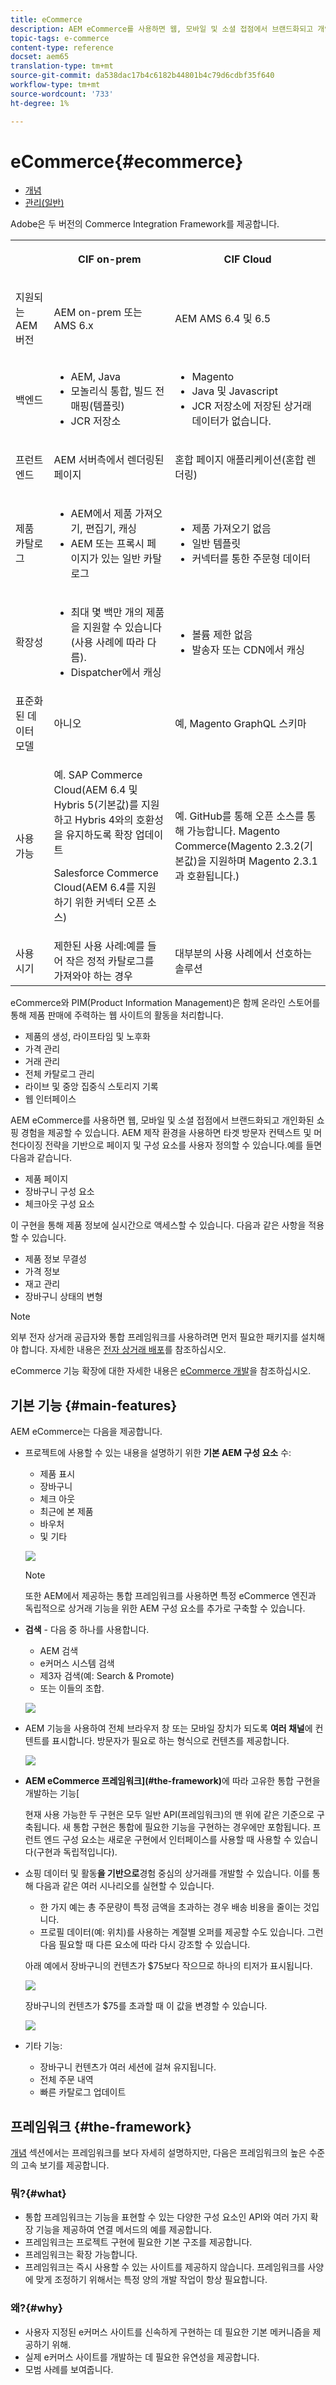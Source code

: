 ```yaml
---
title: eCommerce
description: AEM eCommerce를 사용하면 웹, 모바일 및 소셜 접점에서 브랜드화되고 개인화된 쇼핑 경험을 제공할 수 있습니다.
topic-tags: e-commerce
content-type: reference
docset: aem65
translation-type: tm+mt
source-git-commit: da538dac17b4c6182b44801b4c79d6cdbf35f640
workflow-type: tm+mt
source-wordcount: '733'
ht-degree: 1%

---
```


# eCommerce{#ecommerce}

* [개념](/help/commerce/cif-classic/administering/concepts.md)
* [관리(일반)](/help/commerce/cif-classic/administering/generic.md)

Adobe은 두 버전의 Commerce Integration Framework를 제공합니다.

<table>
 <tbody>
  <tr>
   <th><p> </p> </th>
   <th><p>CIF on-prem</p> </th>
   <th><p>CIF Cloud</p> </th>
  </tr>
  <tr>
   <td><p>지원되는 AEM 버전</p> </td>
   <td><p>AEM on-prem 또는 AMS 6.x</p> </td>
   <td>AEM AMS 6.4 및 6.5</td>
  </tr>
  <tr>
   <td><p>백엔드</p> </td>
   <td>
    <ul>
     <li>AEM, Java</li>
     <li>모놀리식 통합, 빌드 전 매핑(템플릿)</li>
     <li>JCR 저장소</li>
    </ul> </td>
   <td>
    <ul>
     <li>Magento</li>
     <li>Java 및 Javascript</li>
     <li>JCR 저장소에 저장된 상거래 데이터가 없습니다.</li>
    </ul> </td>
  </tr>
  <tr>
   <td><p>프런트 엔드</p> </td>
   <td><p>AEM 서버측에서 렌더링된 페이지</p> </td>
   <td>혼합 페이지 애플리케이션(혼합 렌더링)</td>
  </tr>
  <tr>
   <td><p>제품 카탈로그</p> </td>
   <td>
    <ul>
     <li>AEM에서 제품 가져오기, 편집기, 캐싱</li>
     <li>AEM 또는 프록시 페이지가 있는 일반 카탈로그</li>
    </ul> </td>
   <td>
    <ul>
     <li>제품 가져오기 없음</li>
     <li>일반 템플릿</li>
     <li>커넥터를 통한 주문형 데이터</li>
    </ul> </td>
  </tr>
  <tr>
   <td><p>확장성</p> </td>
   <td>
    <ul>
     <li>최대 몇 백만 개의 제품을 지원할 수 있습니다(사용 사례에 따라 다름).</li>
     <li>Dispatcher에서 캐싱</li>
    </ul> </td>
   <td>
    <ul>
     <li>볼륨 제한 없음</li>
     <li>발송자 또는 CDN에서 캐싱</li>
    </ul> </td>
  </tr>
  <tr>
   <td>표준화된 데이터 모델</td>
   <td>아니오</td>
   <td>예, Magento GraphQL 스키마</td>
  </tr>
  <tr>
   <td>사용 가능</td>
   <td><p>예. SAP Commerce Cloud(AEM 6.4 및 Hybris 5(기본값)를 지원하고 Hybris 4와의 호환성을 유지하도록 확장 업데이트</p> <p>Salesforce Commerce Cloud(AEM 6.4를 지원하기 위한 커넥터 오픈 소스)</p> </td>
   <td>예. GitHub를 통해 오픈 소스를 통해 가능합니다. Magento Commerce(Magento 2.3.2(기본값)을 지원하며 Magento 2.3.1과 호환됩니다.)</td>
  </tr>
  <tr>
   <td>사용 시기</td>
   <td>제한된 사용 사례:예를 들어 작은 정적 카탈로그를 가져와야 하는 경우</td>
   <td>대부분의 사용 사례에서 선호하는 솔루션</td>
  </tr>
 </tbody>
</table>

eCommerce와 PIM(Product Information Management)은 함께 온라인 스토어를 통해 제품 판매에 주력하는 웹 사이트의 활동을 처리합니다.

* 제품의 생성, 라이프타임 및 노후화
* 가격 관리
* 거래 관리
* 전체 카탈로그 관리
* 라이브 및 중앙 집중식 스토리지 기록
* 웹 인터페이스

AEM eCommerce를 사용하면 웹, 모바일 및 소셜 접점에서 브랜드화되고 개인화된 쇼핑 경험을 제공할 수 있습니다. AEM 제작 환경을 사용하면 타겟 방문자 컨텍스트 및 머천다이징 전략을 기반으로 페이지 및 구성 요소를 사용자 정의할 수 있습니다.예를 들면 다음과 같습니다.

* 제품 페이지
* 장바구니 구성 요소
* 체크아웃 구성 요소

이 구현을 통해 제품 정보에 실시간으로 액세스할 수 있습니다. 다음과 같은 사항을 적용할 수 있습니다.

* 제품 정보 무결성
* 가격 정보
* 재고 관리
* 장바구니 상태의 변형

>[!NOTE]
>
>외부 전자 상거래 공급자와 통합 프레임워크를 사용하려면 먼저 필요한 패키지를 설치해야 합니다. 자세한 내용은 [전자 상거래 배포](/help/commerce/cif-classic/deploying/ecommerce.md)를 참조하십시오.
>
>eCommerce 기능 확장에 대한 자세한 내용은 [eCommerce 개발](/help/commerce/cif-classic/developing/ecommerce.md)을 참조하십시오.

## 기본 기능 {#main-features}

AEM eCommerce는 다음을 제공합니다.

* 프로젝트에 사용할 수 있는 내용을 설명하기 위한 **기본 AEM 구성 요소** 수:

   * 제품 표시
   * 장바구니
   * 체크 아웃
   * 최근에 본 제품
   * 바우처
   * 및 기타

   ![](/help/sites-administering/assets/chlimage_1-130.png)

   >[!NOTE]
   >
   >또한 AEM에서 제공하는 통합 프레임워크를 사용하면 특정 eCommerce 엔진과 독립적으로 상거래 기능을 위한 AEM 구성 요소를 추가로 구축할 수 있습니다.

* **검색**  - 다음 중 하나를 사용합니다.

   * AEM 검색
   * e커머스 시스템 검색
   * 제3자 검색(예: Search &amp; Promote)
   * 또는 이들의 조합.

   ![](/help/sites-administering/assets/chlimage_1-131.png)

* AEM 기능을 사용하여 전체 브라우저 창 또는 모바일 장치가 되도록 **여러 채널**&#x200B;에 컨텐트를 표시합니다. 방문자가 필요로 하는 형식으로 컨텐츠를 제공합니다.

   ![](/help/sites-administering/assets/chlimage_1-132.png)

* **AEM eCommerce 프레임워크](#the-framework)**&#x200B;에 따라 고유한 통합 구현을 개발하는 기능[

   현재 사용 가능한 두 구현은 모두 일반 API(프레임워크)의 맨 위에 같은 기준으로 구축됩니다. 새 통합 구현은 통합에 필요한 기능을 구현하는 경우에만 포함됩니다. 프런트 엔드 구성 요소는 새로운 구현에서 인터페이스를 사용할 때 사용할 수 있습니다(구현과 독립적입니다).

* 쇼핑 데이터 및 활동&#x200B;**을 기반으로**&#x200B;경험 중심의 상거래를 개발할 수 있습니다. 이를 통해 다음과 같은 여러 시나리오를 실현할 수 있습니다.

   * 한 가지 예는 총 주문량이 특정 금액을 초과하는 경우 배송 비용을 줄이는 것입니다.
   * 프로필 데이터(예: 위치)를 사용하는 계절별 오퍼를 제공할 수도 있습니다. 그런 다음 필요할 때 다른 요소에 따라 다시 강조할 수 있습니다.

   아래 예에서 장바구니의 컨텐츠가 $75보다 작으므로 하나의 티저가 표시됩니다.

   ![](/help/sites-administering/assets/chlimage_1-133.png)

   장바구니의 컨텐츠가 $75를 초과할 때 이 값을 변경할 수 있습니다.

   ![](/help/sites-administering/assets/chlimage_1-134.png)

* 기타 기능:

   * 장바구니 컨텐츠가 여러 세션에 걸쳐 유지됩니다.
   * 전체 주문 내역
   * 빠른 카탈로그 업데이트

## 프레임워크 {#the-framework}

[개념](/help/commerce/cif-classic/administering/concepts.md) 섹션에서는 프레임워크를 보다 자세히 설명하지만, 다음은 프레임워크의 높은 수준의 고속 보기를 제공합니다.

### 뭐?{#what}

* 통합 프레임워크는 기능을 표현할 수 있는 다양한 구성 요소인 API와 여러 가지 확장 기능을 제공하여 연결 메서드의 예를 제공합니다.
* 프레임워크는 프로젝트 구현에 필요한 기본 구조를 제공합니다.
* 프레임워크는 확장 가능합니다.
* 프레임워크는 즉시 사용할 수 있는 사이트를 제공하지 않습니다. 프레임워크를 사양에 맞게 조정하기 위해서는 특정 양의 개발 작업이 항상 필요합니다.

### 왜?{#why}

* 사용자 지정된 e커머스 사이트를 신속하게 구현하는 데 필요한 기본 메커니즘을 제공하기 위해.
* 실제 e커머스 사이트를 개발하는 데 필요한 유연성을 제공합니다.
* 모범 사례를 보여줍니다.
